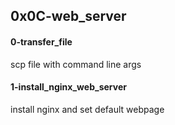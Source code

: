 ## 0x0C-web_server
#### 0-transfer_file
scp file with command line args
#### 1-install_nginx_web_server
install nginx and set default webpage
